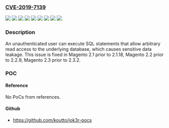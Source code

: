### [CVE-2019-7139](https://cve.mitre.org/cgi-bin/cvename.cgi?name=CVE-2019-7139)
![](https://img.shields.io/static/v1?label=Product&message=Magento%20Commerce&color=blue)
![](https://img.shields.io/static/v1?label=Product&message=Magento%20Open%20Source&color=blue)
![](https://img.shields.io/static/v1?label=Product&message=Magento&color=blue)
![](https://img.shields.io/static/v1?label=Version&message=prior%20to%201.14.4.1%20&color=brightgreen)
![](https://img.shields.io/static/v1?label=Version&message=prior%20to%201.9.4.1%20&color=brightgreen)
![](https://img.shields.io/static/v1?label=Version&message=prior%20to%202.1.17%20&color=brightgreen)
![](https://img.shields.io/static/v1?label=Version&message=prior%20to%202.2.8%20&color=brightgreen)
![](https://img.shields.io/static/v1?label=Version&message=prior%20to%202.3.1%20&color=brightgreen)
![](https://img.shields.io/static/v1?label=Vulnerability&message=SQL%20Injection&color=brightgreen)

### Description

An unauthenticated user can execute SQL statements that allow arbitrary read access to the underlying database, which causes sensitive data leakage. This issue is fixed in Magento 2.1 prior to 2.1.18, Magento 2.2 prior to 2.2.9, Magento 2.3 prior to 2.3.2.

### POC

#### Reference
No PoCs from references.

#### Github
- https://github.com/koutto/jok3r-pocs

